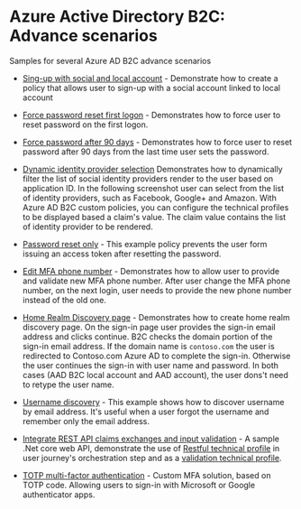 # Azure Active Directory B2C: Advance scenarios

Samples for several Azure AD B2C advance scenarios 

- [Sing-up with social and local account](policies/sign-up-with-social-and-local-account) - Demonstrate how to create a policy that allows user to sign-up with a social account linked to local account

- [Force password reset first logon](policies/force-password-reset-first-logon) - Demonstrates how to force user to reset password on the first logon.  

- [Force password after 90 days](policies/force-password-reset-after-90-days) - Demonstrates how to force user to reset password after 90 days from the last time user sets the password.  
 
- [Dynamic identity provider selection](policies/idps-filter)  Demonstrates how to dynamically filter the list of social identity providers render to the user based on application ID. In the following screenshot user can select from the list of identity providers, such as Facebook, Google+ and Amazon. With Azure AD B2C custom policies, you can configure the technical profiles to be displayed based a claim's value. The  claim value contains the list of identity provider to be rendered.

- [Password reset only](policies/password-reset-only) - This example policy prevents the user form issuing an access token after resetting the password.

- [Edit MFA phone number](policies/edit-mfa-phone-number) - Demonstrates how to allow user to provide and validate new MFA phone number. After user change the MFA phone number, on the next login, user needs to provide the new phone number instead of the old one.

- [Home Realm Discovery page](policies/home-realm-discovery-page) - Demonstrates how to create home realm discovery page. On the sign-in page user provides the sign-in email address and clicks continue. B2C checks the domain portion of the sign-in email address. If the domain name is `contoso.com` the user is redirected to Contoso.com Azure AD to complete the sign-in. Otherwise the user continues the sign-in with user name and password. In both cases (AAD B2C local account and AAD account), the user dons't need to retype the user name. 

- [Username discovery](policies/username-discovery) - This example shows how to discover username by email address. It's useful when a user forgot the username and remember only the email address.

- [Integrate REST API claims exchanges and input validation](policies/rest-api-integration) - A sample .Net core web API, demonstrate the use of [Restful technical profile](https://docs.microsoft.com/en-us/azure/active-directory-b2c/restful-technical-profile) in user journey's orchestration step and as a [validation technical profile](https://docs.microsoft.com/en-us/azure/active-directory-b2c/validation-technical-profile).

- [TOTP multi-factor authentication](policies/custom-mfa-totp) - Custom MFA solution, based on TOTP code. Allowing users to sign-in with Microsoft or Google authenticator apps.